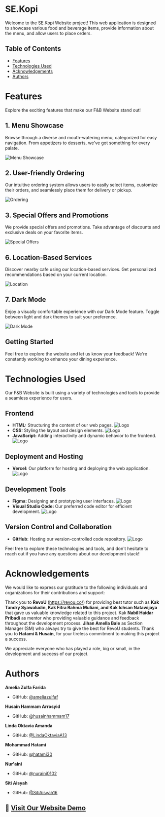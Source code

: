 # SE.Kopi

Welcome to the SE.Kopi Website project! This web application is designed to showcase various food and beverage items, provide information about the menu, and allow users to place orders.

## Table of Contents

- [Features](#features)
- [Technologies Used](#technologies-used)
- [Acknowledgements](#acknowledgements)
- [Authors](#Authors)


# Features

Explore the exciting features that make our F&B Website stand out!

## 1. Menu Showcase

Browse through a diverse and mouth-watering menu, categorized for easy navigation. From appetizers to desserts, we've got something for every palate.

![Menu Showcase](https://i.ibb.co/fH471mD/Menu.jpg)

## 2. User-friendly Ordering

Our intuitive ordering system allows users to easily select items, customize their orders, and seamlessly place them for delivery or pickup.

![Ordering](https://i.ibb.co/SdzsS8t/Transaction.jpg)

## 3. Special Offers and Promotions

We provide special offers and promotions. Take advantage of discounts and exclusive deals on your favorite items.

![Special Offers](https://i.ibb.co/DtJK6bk/Promotion.png)

## 6. Location-Based Services

Discover nearby cafe using our location-based services. Get personalized recommendations based on your current location.

![Location](https://i.ibb.co/K91K3Fr/Store.png)

## 7. Dark Mode

Enjoy a visually comfortable experience with our Dark Mode feature. Toggle between light and dark themes to suit your preference.

![Dark Mode](https://i.ibb.co/0FcYqVL/Darkmode.jpg)

## Getting Started

Feel free to explore the website and let us know your feedback! We're constantly working to enhance your dining experience.



# Technologies Used

Our F&B Website is built using a variety of technologies and tools to provide a seamless experience for users.

## Frontend

- **HTML:** Structuring the content of our web pages.
![Logo](https://i.ibb.co/Z6Z2pt3/1.png)
- **CSS:** Styling the layout and design elements.
![Logo](https://i.ibb.co/PTvM1T9/2.png)
- **JavaScript:** Adding interactivity and dynamic behavior to the frontend.
![Logo](https://i.ibb.co/pQjh4Vm/3.png)

## Deployment and Hosting

- **Vercel:** Our platform for hosting and deploying the web application.
![Logo](https://i.ibb.co/Pj1zKbz/8.png)
  
## Development Tools

- **Figma:** Designing and prototyping user interfaces.
![Logo](https://i.ibb.co/s2CdRmS/4.png)
- **Visual Studio Code:** Our preferred code editor for efficient development.
![Logo](https://i.ibb.co/Px1TjR5/9.png)

## Version Control and Collaboration

- **GitHub:** Hosting our version-controlled code repository.
![Logo](https://i.ibb.co/tLCBCQy/11.png)

Feel free to explore these technologies and tools, and don't hesitate to reach out if you have any questions about our development stack!
# Acknowledgements

We would like to express our gratitude to the following individuals and organizations for their contributions and support:


Thank you to **RevoU** (https://revou.co/) for providing best tutor such as **Kak Tandry Syawaludin, Kak Fitra Rahma Muliani, and Kak Ichsan Natawijaya** that gave us valuable knowledge related to this project. Kak **Nabil Haidar Pribadi** as mentor who providing valuable guidance and feedback throughout the development process. **Jihan Amella Bale** as Section Manager (SM) who always try to give the best for RevoU students. Thank you to **Hatami & Husain**, for your tireless commitment to making this project a success.

We appreciate everyone who has played a role, big or small, in the development and success of our project.


# Authors

**Amelia Zulfa Farida**
  - GitHub: [@ameliazulfaf](https://github.com/ameliazulfaf)
   
**Husain Hammam Arrosyid**
  - GitHub: [@husainhammam17](https://github.com/husainhammam17)

**Linda Oktavia Amanda**
  - GitHub: [@LindaOktaviaA13](https://github.com/LindaOktaviaA13)
  
**Mohammad Hatami**
  - GitHub: [@hatami30](https://github.com/hatami30)
  
**Nur'aini**
  - GitHub: [@nuraini0102](https://github.com/nuraini0102)
 
**Siti Aisyah**
  - GitHub: [@SitiAisyah16](https://github.com/SitiAisyah16)

## 🚀 [Visit Our Website Demo](https://www.sekopi.biz.id/)